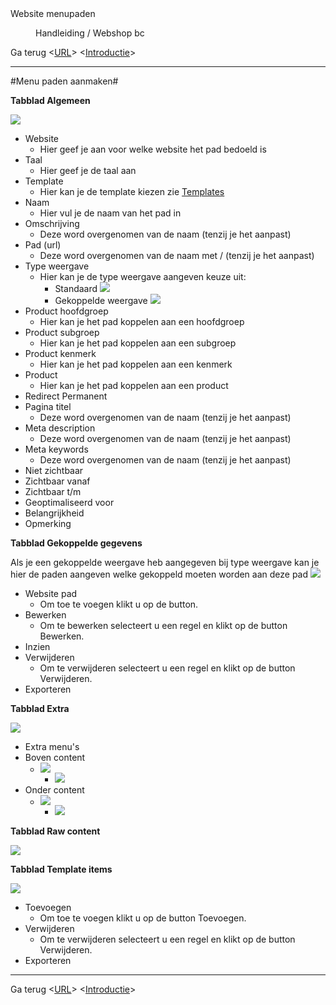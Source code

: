 <properties>
	<page>
		<title>Website menupaden</title>
		<description>Website menupaden</description>
	</page>
	<menu>
		<position>Handleiding / Webshop</position>
		<title>Menu paden</title>
		<sort>bc</sort>
	</menu>
</properties>

Ga terug <[URL](http://hybridsaas.support/pages/handleiding/modules/P-Z/website/URL)> <[Introductie](http://hybridsaas.support/pages/handleiding/modules/P-Z/website/Introductie)> 

----------

#Menu paden aanmaken#


**Tabblad Algemeen**

![](images/menupaden-algemeen.JPg)

- Website
	- Hier geef je aan voor welke website het pad bedoeld is
- Taal
	- Hier geef je de taal aan
- Template
	- Hier kan je de template kiezen zie [Templates](http://hybridsaas.support/pages/handleiding/modules/P-Z/website/content)
- Naam
	- Hier vul je de naam van het pad in
- Omschrijving
	- Deze word overgenomen van de naam (tenzij je het aanpast)
- Pad (url)
	- Deze word overgenomen van de naam met / (tenzij je het aanpast)
- Type weergave
	- Hier kan je de type weergave aangeven keuze uit:
		- Standaard
		![](images/menupad-standaard.)
		- Gekoppelde weergave
		![](images/menupad-gekoppelde.JPG)
- Product hoofdgroep
	- Hier kan je het pad koppelen aan een hoofdgroep
- Product subgroep
	- Hier kan je het pad koppelen aan een subgroep
- Product kenmerk
	- Hier kan je het pad koppelen aan een kenmerk
- Product
	- Hier kan je het pad koppelen aan een product
- Redirect Permanent
- Pagina titel
	- Deze word overgenomen van de naam (tenzij je het aanpast)
- Meta description
	- Deze word overgenomen van de naam (tenzij je het aanpast)
- Meta keywords
	- Deze word overgenomen van de naam (tenzij je het aanpast)
- Niet zichtbaar
- Zichtbaar vanaf
- Zichtbaar t/m
- Geoptimaliseerd voor
- Belangrijkheid
- Opmerking

**Tabblad Gekoppelde gegevens**

Als je een gekoppelde weergave heb aangegeven bij type weergave kan je hier de paden aangeven welke gekoppeld moeten worden aan deze pad
![](images/menupaden-gekoppeldegegevens.JPG)

- Website pad
	- Om toe te voegen klikt u op de button.
- Bewerken
	- Om te bewerken selecteert u een regel en klikt op de button Bewerken.
- Inzien
- Verwijderen
	- Om te verwijderen selecteert u een regel en klikt op de button Verwijderen.
- Exporteren


**Tabblad Extra**

![](images/menupaden-extra.JPG)

- Extra menu's
- Boven content
	- ![](images/boven-content.JPG)
		- ![](images/boven-content-website.JPG)
- Onder content
	- ![](images/onder-content.JPG)
		- ![](images/onder-content-website.JPG)

**Tabblad Raw content**

![](images/menupaden-rawcontent.JPG)

**Tabblad Template items**

![](images/menupaden-template.JPG)

- Toevoegen
	- Om toe te voegen klikt u op de button Toevoegen.
- Verwijderen
	- Om te verwijderen selecteert u een regel en klikt op de button Verwijderen.
- Exporteren


----------

Ga terug  <[URL](http://hybridsaas.support/pages/handleiding/modules/P-Z/website/URL)> <[Introductie](http://hybridsaas.support/pages/handleiding/modules/P-Z/website/Introductie)>